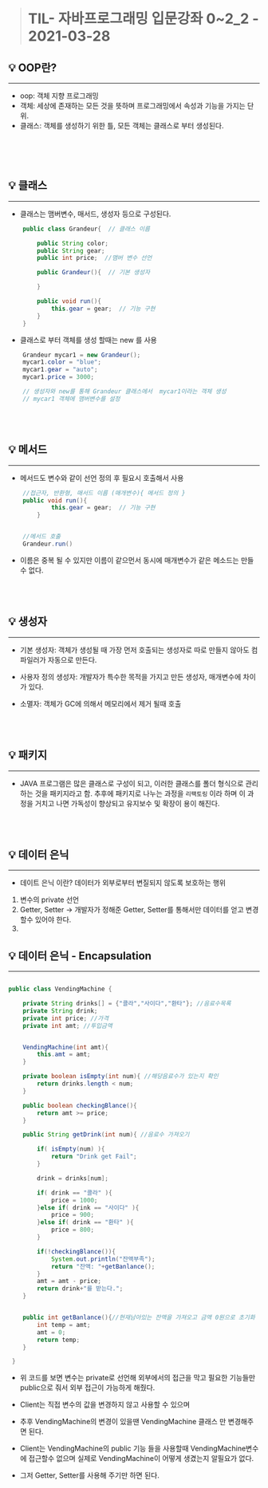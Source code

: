 > # TIL- 자바프로그래밍 입문강좌 0~2_2 - 2021-03-28

## 💡 OOP란?

<hr/>

- oop: 객체 지향 프로그래밍
- 객체: 세상에 존재하는 모든 것을 뜻하며 프로그래밍에서 속성과 기능을 가지는 단위.
- 클래스: 객체를 생성하기 위한 틀, 모든 객체는 클래스로 부터 생성된다.

<br/>
<br/>
<br/>

## 💡 클래스

<hr/>

- 클래스는 맴버변수, 매서드, 생성자 등으로 구성된다.

```java
    public class Grandeur{  // 클래스 이름

        public String color;
        public String gear;
        public int price;  //맴버 변수 선언

        public Grandeur(){  // 기본 생성자

        }

        public void run(){
            this.gear = gear;  // 기능 구현
        }
    }

```

- 클래스로 부터 객체를 생성 할때는 new 를 사용

```java
    Grandeur mycar1 = new Grandeur();
    mycar1.color = "blue";
    mycar1.gear = "auto";
    mycar1.price = 3000;

    // 생성자와 new를 통해 Grandeur 클래스에서  mycar1이라는 객체 생성
    // mycar1 객체에 맴버변수를 설정
```

<br/>
<br/>

## 💡 메서드

<hr/>

- 메서드도 변수와 같이 선언 정의 후 필요시 호출해서 사용

```java
    //접근자, 반환형, 매서드 이름 (매개변수){ 메서드 정의 }
    public void run(){
            this.gear = gear;  // 기능 구현
        }


    //메서드 호출
    Grandeur.run()

```

- 이름은 중복 될 수 있지만 이름이 같으먼서 동시에 매개변수가 같은 메소드는 만들 수 없다.

<br/>
<br/>

## 💡 생성자

<hr/>

- 기본 생성자: 객체가 생성될 때 가장 먼저 호출되는 생성자로 따로 만들지 않아도 컴파일러가 자동으로 만든다.

- 사용자 정의 생성자: 개발자가 특수한 목적을 가지고 만든 생성자, 매개변수에 차이가 있다.

- 소멸자: 객체가 GC에 의해서 메모리에서 제거 될때 호출

<br/>
<br/>

## 💡 패키지

<hr/>

- JAVA 프로그램은 많은 클래스로 구성이 되고, 이러한 클래스를 폴더 형식으로 관리하는 것을 패키지라고 함. 추후에 패키지로 나누는 과정을 `리팩토링` 이라 하며 이 과정을 거치고 나면 가독성이 향상되고 유지보수 및 확장이 용이 해진다.

 <br/>
<br/>

## 💡 데이터 은닉

<hr/>

- 데이트 은닉 이란? 데이터가 외부로부터 변질되지 않도록 보호하는 행위

1.  변수의 private 선언
2.  Getter, Setter -> 개발자가 정해준 Getter, Setter를 통해서만 데이터를 얻고 변경할수 있어야 한다.
3.

## 💡 데이터 은닉 - Encapsulation

<hr/>

```java

public class VendingMachine {

	private String drinks[] = {"콜라","사이다","환타"}; //음료수목록
	private String drink;
	private int price; //가격
	private int amt; //투입금액


	VendingMachine(int amt){
		this.amt = amt;
	}

	private boolean isEmpty(int num){ //해당음료수가 있는지 확인
		return drinks.length < num;
	}

	public boolean checkingBlance(){
		return amt >= price;
	}

	public String getDrink(int num){ //음료수 가져오기

		if( isEmpty(num) ){
			return "Drink get Fail";
		}

		drink = drinks[num];

		if( drink == "콜라" ){
			price = 1000;
		}else if( drink == "사이다" ){
			price = 900;
		}else if( drink == "환타" ){
			price = 800;
		}

		if(!checkingBlance()){
			System.out.println("잔액부족");
			return "잔액: "+getBanlance();
		}
		amt = amt - price;
		return drink+"를 받는다.";
	}


	public int getBanlance(){//현재남아있는 잔액을 가져오고 금액 0원으로 초기화
		int temp = amt;
		amt = 0;
		return temp;
	}

 }

```

- 위 코드를 보면 변수는 private로 선언해 외부에서의 접근을 막고 필요한 기능들만 public으로 줘서 외부 접근이 가능하게 해줬다.

- Client는 직접 변수의 값을 변경하지 않고 사용할 수 있으며
- 추후 VendingMachine의 변경이 있을땐 VendingMachine 클래스 만 변경해주면 된다.
- Client는 VendingMachine의 public 기능 들을 사용할때 VendingMachine변수에 접근할수 없으며 실제로 VendingMachine이 어떻게 생겼는지 알필요가 없다.
- 그저 Getter, Setter를 사용해 주기만 하면 된다.
